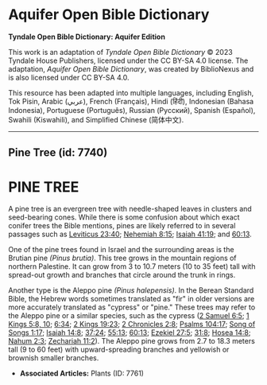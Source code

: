 # Aquifer Open Bible Dictionary

**Tyndale Open Bible Dictionary: Aquifer Edition**

This work is an adaptation of *Tyndale Open Bible Dictionary* © 2023 Tyndale House Publishers, licensed under the CC BY\-SA 4\.0 license. The adaptation, *Aquifer Open Bible Dictionary*, was created by BiblioNexus and is also licensed under CC BY\-SA 4\.0\.

This resource has been adapted into multiple languages, including English, Tok Pisin, Arabic (عربي), French (Français), Hindi (हिंदी), Indonesian (Bahasa Indonesia), Portuguese (Português), Russian (Русский), Spanish (Español), Swahili (Kiswahili), and Simplified Chinese (简体中文).



--------------------------------

## Pine Tree (id: 7740)

PINE TREE
=========

A pine tree is an evergreen tree with needle\-shaped leaves in clusters and seed\-bearing cones. While there is some confusion about which exact conifer trees the Bible mentions, pines are likely referred to in several passages such as [Leviticus 23:40](https://ref.ly/Lev23:40); [Nehemiah 8:15](https://ref.ly/Neh8:15); [Isaiah 41:19](https://ref.ly/Isa41:19); and [60:13](https://ref.ly/Isa60:13).

One of the pine trees found in Israel and the surrounding areas is the Brutian pine *(Pinus brutia)*. This tree grows in the mountain regions of northern Palestine. It can grow from 3 to 10\.7 meters (10 to 35 feet) tall with spread\-out growth and branches that circle around the trunk in rings.

Another type is the Aleppo pine *(Pinus halepensis)*. In the Berean Standard Bible, the Hebrew words sometimes translated as "fir" in older versions are more accurately translated as "cypress" or "pine." These trees may refer to the Aleppo pine or a similar species, such as the cypress ([2 Samuel 6:5](https://ref.ly/2Sam6:5); [1 Kings 5:8, 10](https://ref.ly/1Kgs5:8,1Kgs5:10); [6:34](https://ref.ly/1Kgs6:34); [2 Kings 19:23](https://ref.ly/2Kgs19:23); [2 Chronicles 2:8](https://ref.ly/2Chr2:8); [Psalms 104:17](https://ref.ly/Ps104:17); [Song of Songs 1:17](https://ref.ly/Song1:17); [Isaiah 14:8](https://ref.ly/Isa14:8); [37:24](https://ref.ly/Isa37:24); [55:13](https://ref.ly/Isa55:13); [60:13](https://ref.ly/Isa60:13); [Ezekiel 27:5](https://ref.ly/Ezek27:5); [31:8](https://ref.ly/Ezek31:8); [Hosea 14:8](https://ref.ly/Hos14:8); [Nahum 2:3](https://ref.ly/Nah2:3); [Zechariah 11:2](https://ref.ly/Zech11:2)). The Aleppo pine grows from 2\.7 to 18\.3 meters tall (9 to 60 feet) with upward\-spreading branches and yellowish or brownish smaller branches.

* **Associated Articles:** Plants (ID: 7761)

